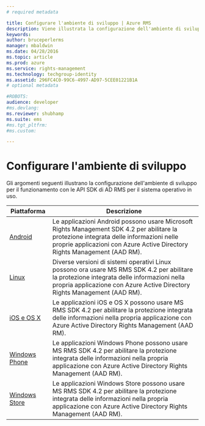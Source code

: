 ```yaml
---
# required metadata

title: Configurare l'ambiente di sviluppo | Azure RMS
description: Viene illustrata la configurazione dell'ambiente di sviluppo per il funzionamento con le API SDK di AD RMS per il sistema operativo in uso.
keywords:
author: bruceperlerms
manager: mbaldwin
ms.date: 04/28/2016
ms.topic: article
ms.prod: azure
ms.service: rights-management
ms.technology: techgroup-identity
ms.assetid: 296FC4C0-99C6-4997-AD97-5CEE01221B1A
# optional metadata

#ROBOTS:
audience: developer
#ms.devlang:
ms.reviewer: shubhamp
ms.suite: ems
#ms.tgt_pltfrm:
#ms.custom:

---
```


# Configurare l'ambiente di sviluppo

Gli argomenti seguenti illustrano la configurazione dell'ambiente di sviluppo per il funzionamento con le API SDK di AD RMS per il sistema operativo in uso.

|Piattaforma | Descrizione|
|------|------------|
|[Android](android-sdk.md)| Le applicazioni Android possono usare Microsoft Rights Management SDK 4.2 per abilitare la protezione integrata delle informazioni nelle proprie applicazioni con Azure Active Directory Rights Management (AAD RM).|
|[Linux](linux-setup.md)|Diverse versioni di sistemi operativi Linux possono ora usare MS RMS SDK 4.2 per abilitare la protezione integrata delle informazioni nella propria applicazione con Azure Active Directory Rights Management (AAD RM).|
|[iOS e OS X](ios-sdk.md)|Le applicazioni iOS e OS X possono usare MS RMS SDK 4.2 per abilitare la protezione integrata delle informazioni nella propria applicazione con Azure Active Directory Rights Management (AAD RM).|
|[Windows Phone](windows-phone-apps.md)|Le applicazioni Windows Phone possono usare MS RMS SDK 4.2 per abilitare la protezione integrata delle informazioni nella propria applicazione con Azure Active Directory Rights Management (AAD RM).|
|[Windows Store](winrt-sdk.md)|Le applicazioni Windows Store possono usare MS RMS SDK 4.2 per abilitare la protezione integrata delle informazioni nella propria applicazione con Azure Active Directory Rights Management (AAD RM).|

 

 

 


<!--HONumber=Apr16_HO4-->


